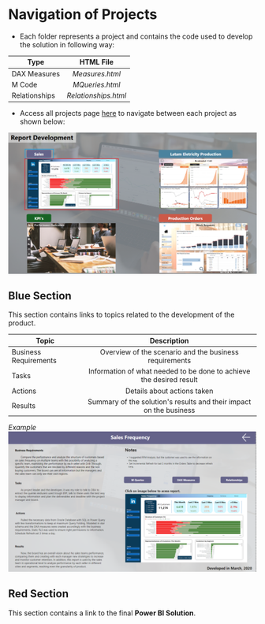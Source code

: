 # Navigation of Projects
+ Each folder represents a project and contains the code used to develop the solution in following way:

| Type | HTML File |
| ------------- |:-------------:|
| DAX Measures | *Measures.html* |
| M Code | *MQueries.html* |
| Relationships | *Relationships.html* |
+ Access all projects page [here](https://app.powerbi.com/groups/me/reports/b92fc1e6-4e92-49a7-ad36-5a65e9c89d97/ReportSection6e052260e06c02d97820) to navigate between each project as shown below:

![Project Navigation](./Navigation%20Projects.png)




## Blue Section
This section contains links to topics related to the development of the product.

| Topic | Description |
| ------------- |:-------------:|
| Business Requirements | Overview of the scenario and the business requirements |
| Tasks | Information of what needed to be done to achieve the desired result |
| Actions | Details about actions taken |
| Results | Summary of the solution's results and their impact on the business |

*Example*
![Example of Project Topics](./Project%20Topics%20Example.png)

## Red Section
This section contains a link to the final **Power BI Solution**.
